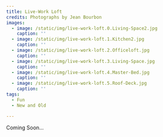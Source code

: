 ```yaml
---
title: Live-Work Loft
credits: Photographs by Jean Bourbon
images:
  - image: /static/img/live-work-loft.0.Living-Space2.jpg
    caption: ''
  - image: /static/img/live-work-loft.1.Kitchen2.jpg
    caption: ''
  - image: /static/img/live-work-loft.2.Officeloft.jpg
    caption: ''
  - image: /static/img/live-work-loft.3.Living-Space.jpg
    caption: ''
  - image: /static/img/live-work-loft.4.Master-Bed.jpg
    caption: ''
  - image: /static/img/live-work-loft.5.Roof-Deck.jpg
    caption: ''
tags:
  - Fun
  - New and Old

---
```

Coming Soon…